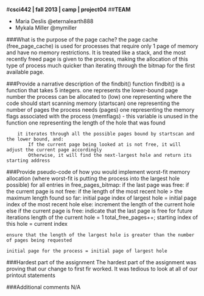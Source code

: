 #**csci442 | fall 2013 | camp | project04**
##**TEAM**

- Maria Deslis @eternalearth888
- Mykala Miller @mymiller

###What is the purpose of the page cache?
	the page cache (free_page_cache) is used for processes that require only 1 page of memory and have no memory restrictions. It is treated like a stack, and the most recently freed page is given to the process, making the allocation of this type of process much quicker than iterating through the bitmap for the first available page.

###Provide a narrative description of the findbit() function
	findbit() is a function that takes 5 integers.
		one represents the lower-bound page number the process can be allocated to (low)
		one representing where the code should start scanning memory (startscan)
		one representing the number of pages the process needs (pages)
		one representing the memory flags associated with the process (memflags) - this variable is unused in the function
		one representing the length of the hole that was found
	
		it iterates through all the possible pages bound by startscan and the lower bound, and:
			If the current page being looked at is not free, it will adjust the current page accordingly
			Otherwise, it will find the next-largest hole and return its starting address
			

###Provide pseudo-code of how you would implement worst-fit memory allocation (where worst-fit is putting the process into the largest hole possible)
	for all entries in free_pages_bitmap:
		if the last page was free:
			if the current page is not free:
				if the length of the most recent hole > the maximum length found so far:
				initial page index of largest hole = initial page index of the most recent hole
			else:
				increment the length of the current hole
		else if the current page is free:
			indicate that the last page is free for future iterations
			length of the current hole = 1
			total_free_pages++;
			starting index of this hole = current index
	
	ensure that the length of the largest hole is greater than the number of pages being requested
	
	initial page for the process = initial page of largest hole

###Hardest part of the assignment
	The hardest part of the assignment was proving that our change to first fir worked. It was tedious to look at all of our printout statements

###Additional comments
	N/A
